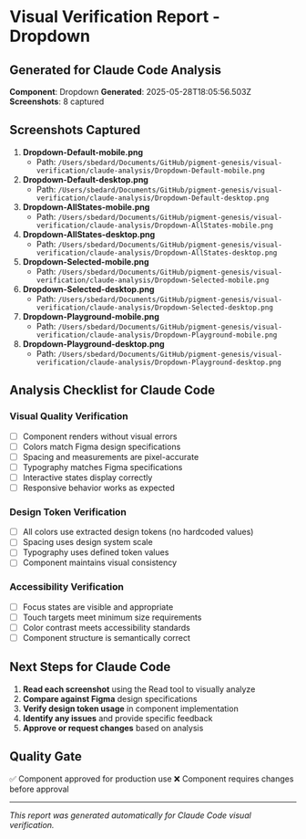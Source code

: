 # Visual Verification Report - Dropdown

## Generated for Claude Code Analysis
**Component**: Dropdown
**Generated**: 2025-05-28T18:05:56.503Z
**Screenshots**: 8 captured

## Screenshots Captured
1. **Dropdown-Default-mobile.png**
   - Path: `/Users/sbedard/Documents/GitHub/pigment-genesis/visual-verification/claude-analysis/Dropdown-Default-mobile.png`
2. **Dropdown-Default-desktop.png**
   - Path: `/Users/sbedard/Documents/GitHub/pigment-genesis/visual-verification/claude-analysis/Dropdown-Default-desktop.png`
3. **Dropdown-AllStates-mobile.png**
   - Path: `/Users/sbedard/Documents/GitHub/pigment-genesis/visual-verification/claude-analysis/Dropdown-AllStates-mobile.png`
4. **Dropdown-AllStates-desktop.png**
   - Path: `/Users/sbedard/Documents/GitHub/pigment-genesis/visual-verification/claude-analysis/Dropdown-AllStates-desktop.png`
5. **Dropdown-Selected-mobile.png**
   - Path: `/Users/sbedard/Documents/GitHub/pigment-genesis/visual-verification/claude-analysis/Dropdown-Selected-mobile.png`
6. **Dropdown-Selected-desktop.png**
   - Path: `/Users/sbedard/Documents/GitHub/pigment-genesis/visual-verification/claude-analysis/Dropdown-Selected-desktop.png`
7. **Dropdown-Playground-mobile.png**
   - Path: `/Users/sbedard/Documents/GitHub/pigment-genesis/visual-verification/claude-analysis/Dropdown-Playground-mobile.png`
8. **Dropdown-Playground-desktop.png**
   - Path: `/Users/sbedard/Documents/GitHub/pigment-genesis/visual-verification/claude-analysis/Dropdown-Playground-desktop.png`

## Analysis Checklist for Claude Code

### Visual Quality Verification
- [ ] Component renders without visual errors
- [ ] Colors match Figma design specifications
- [ ] Spacing and measurements are pixel-accurate
- [ ] Typography matches Figma specifications
- [ ] Interactive states display correctly
- [ ] Responsive behavior works as expected

### Design Token Verification  
- [ ] All colors use extracted design tokens (no hardcoded values)
- [ ] Spacing uses design system scale
- [ ] Typography uses defined token values
- [ ] Component maintains visual consistency

### Accessibility Verification
- [ ] Focus states are visible and appropriate
- [ ] Touch targets meet minimum size requirements
- [ ] Color contrast meets accessibility standards
- [ ] Component structure is semantically correct

## Next Steps for Claude Code
1. **Read each screenshot** using the Read tool to visually analyze
2. **Compare against Figma** design specifications  
3. **Verify design token usage** in component implementation
4. **Identify any issues** and provide specific feedback
5. **Approve or request changes** based on analysis

## Quality Gate
✅ Component approved for production use
❌ Component requires changes before approval

---
*This report was generated automatically for Claude Code visual verification.*

